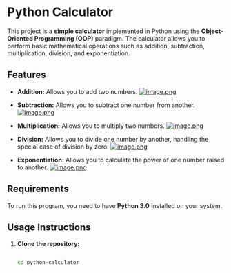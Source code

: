 # Python Calculator

This project is a **simple calculator** implemented in Python using the **Object-Oriented Programming (OOP)** paradigm. The calculator allows you to perform basic mathematical operations such as addition, subtraction, multiplication, division, and exponentiation.

## Features

- **Addition:** Allows you to add two numbers.
[![image.png](https://i.postimg.cc/0Qn1pNBK/image.png)](https://postimg.cc/k62HC797)
  
- **Subtraction:** Allows you to subtract one number from another.
[![image.png](https://i.postimg.cc/Bv3zM0DT/image.png)](https://postimg.cc/3kL9xztN)
  
- **Multiplication:** Allows you to multiply two numbers.
[![image.png](https://i.postimg.cc/ZRRVMKqd/image.png)](https://postimg.cc/qtPstryJ)
  
- **Division:** Allows you to divide one number by another, handling the special case of division by zero.
[![image.png](https://i.postimg.cc/C1XXCf41/image.png)](https://postimg.cc/S2LgkR3F)
  
- **Exponentiation:** Allows you to calculate the power of one number raised to another.
[![image.png](https://i.postimg.cc/cC3jF4Dc/image.png)](https://postimg.cc/Wq2X3jcD)

## Requirements

To run this program, you need to have **Python 3.0** installed on your system.

## Usage Instructions

1. **Clone the repository:**

   ```bash
   
   cd python-calculator

